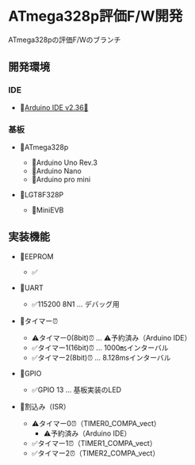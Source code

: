 # ATmega328p評価F/W開発

ATmega328pの評価F/Wのブランチ

## 開発環境


### IDE

- 📍[Arduino IDE v2.36🔗](https://github.com/arduino/arduino-ide/releases/tag/2.3.6)

### 基板

- 📍ATmega328p
  - 📍Arduino Uno Rev.3
  - 📍Arduino Nano
  - 📍Arduino pro mini

- 📍LGT8F328P
  - 📍MiniEVB

## 実装機能

- 📍EEPROM
  - ✅
- 📍UART
  - ✅115200 8N1 ... デバッグ用
- 📍タイマー⏰
  - ⚠️タイマー0(8bit)⏰ ... ⚠️予約済み（Arduino IDE）
  - ✅タイマー1(16bit)⏰ ... 1000㎳インターバル
  - ✅タイマー2(8bit)⏰ ... 8.128msインターバル
- 📍GPIO
  - ✅GPIO 13 ... 基板実装のLED

- 📍割込み（ISR）
  - ⚠️タイマー0⏰（TIMER0_COMPA_vect）
    - ⚠️予約済み（Arduino IDE）
  - ✅タイマー1⏰（TIMER1_COMPA_vect）
  - ✅タイマー2⏰（TIMER2_COMPA_vect）
